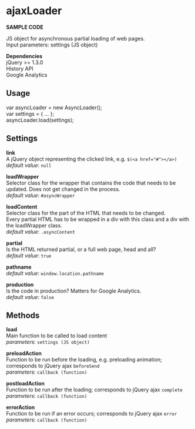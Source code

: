 # ajaxLoader

<b>SAMPLE CODE</b>

JS object for asynchronous partial loading of web pages.  
Input parameters: settings (JS object)  

<b>Dependencies</b>  
jQuery >= 1.3.0  
History API  
Google Analytics  

Usage  
-------------------------
var asyncLoader = new AsyncLoader();  
var settings = { ... };    
asyncLoader.load(settings);  

Settings  
-------------------------
<b>link</b>  
A jQuery object representing the clicked link, e.g. ``$(<a href="#"></a>)``  
*default value*: ``null``

<b>loadWrapper</b>  
Selector class for the wrapper that contains the code that needs to be updated. Does not get changed in the process.   
*default value*: ``#asyncWrapper``   

<b>loadContent</b>  
Selector class for the part of the HTML that needs to be changed.  
Every partial HTML has to be wrapped in a div with this class and a div with the loadWrapper class.  
*default value*: ``.asyncContent``

<b>partial</b>  
Is the HTML returned partial, or a full web page, head and all?  
*default value*: ``true``  

<b>pathname</b>  
*default value*: ``window.location.pathname``  

<b>production</b>  
Is the code in production? Matters for Google Analytics.  
*default value*: ``false``  

Methods
-------------------------
<b>load</b>  
Main function to be called to load content  
*parameters*: ``settings (JS object)``

<b>preloadAction</b>  
Function to be run before the loading, e.g. preloading animation; corresponds to jQuery ajax `beforeSend`  
*parameters*: ``callback (function)``
 
<b>postloadAction</b>  
Function to be run after the loading; corresponds to jQuery ajax `complete`   
*parameters*: ``callback (function)``

<b>errorAction</b>  
Function to be run if an error occurs; corresponds to jQuery ajax `error`  
*parameters*: ``callback (function)``
